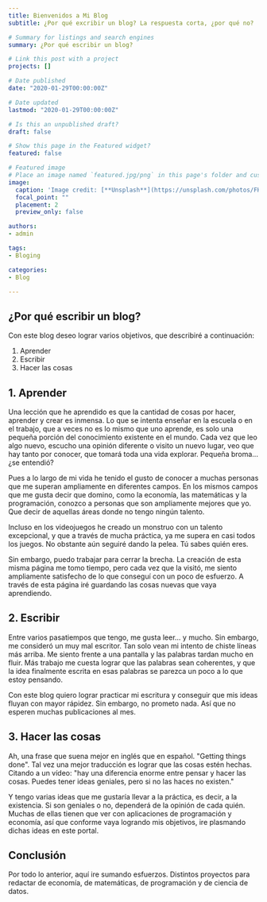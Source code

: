 ```yaml
---
title: Bienvenidos a Mi Blog
subtitle: ¿Por qué excribir un blog? La respuesta corta, ¿por qué no?

# Summary for listings and search engines
summary: ¿Por qué escribir un blog?

# Link this post with a project
projects: []

# Date published
date: "2020-01-29T00:00:00Z"

# Date updated
lastmod: "2020-01-29T00:00:00Z"

# Is this an unpublished draft?
draft: false

# Show this page in the Featured widget?
featured: false

# Featured image
# Place an image named `featured.jpg/png` in this page's folder and customize its options here.
image:
  caption: 'Image credit: [**Unsplash**](https://unsplash.com/photos/FHnnjk1Yj7Y)'
  focal_point: ""
  placement: 2
  preview_only: false

authors:
- admin

tags:
- Bloging

categories:
- Blog

---
```


## ¿Por qué escribir un blog?

Con este blog deseo lograr varios objetivos, que describiré a continuación:
1. Aprender
2. Escribir
3. Hacer las cosas

## 1. Aprender

Una lección que he aprendido es que la cantidad de cosas por hacer, aprender y crear es inmensa. Lo que se intenta enseñar en la escuela o en el trabajo, que a veces no es lo mismo que uno aprende, es solo una pequeña porción del conocimiento existente en el mundo.  Cada vez que leo algo nuevo, escucho una opinión diferente o visito un nuevo lugar, veo que hay tanto por conocer, que tomará toda una vida explorar. Pequeña broma... ¿se entendió?

Pues a lo largo de mi vida he tenido el gusto de conocer a muchas personas que me superan ampliamente en diferentes campos. En los mismos campos que me gusta decir que domino, como la economía, las matemáticas y la programación, conozco a personas que son ampliamente mejores que yo. Que decir de aquellas áreas donde no tengo ningún talento.

Incluso en los videojuegos he creado un monstruo con un talento excepcional, y que a través de mucha práctica, ya me supera en casi todos los juegos. No obstante aún seguiré dando la pelea. Tú sabes quién eres.

Sin embargo, puedo trabajar para cerrar la brecha. La creación de esta misma página me tomo tiempo, pero cada vez que la visitó, me siento ampliamente satisfecho de lo que conseguí con un poco de esfuerzo. A través de esta página iré guardando las cosas nuevas que vaya aprendiendo.

## 2. Escribir

Entre varios pasatiempos que tengo, me gusta leer... y mucho. Sin embargo, me consideró un muy mal escritor. Tan solo vean mi intento de chiste líneas más arriba. Me siento frente a una pantalla y las palabras tardan mucho en fluir. Más trabajo me cuesta lograr que las palabras sean coherentes, y que la idea finalmente escrita en esas palabras se parezca un poco a lo que estoy pensando.

Con este blog quiero lograr practicar mi escritura y conseguir que mis ideas fluyan con mayor rápidez. Sin embargo, no prometo nada. Así que no esperen muchas publicaciones al mes.

## 3. Hacer las cosas

Ah, una frase que suena mejor en inglés que en español. "Getting things done". Tal vez una mejor traducción es lograr que las cosas estén hechas. Citando a un vídeo: "hay una diferencia enorme entre pensar y hacer las cosas. Puedes tener ideas geniales, pero si no las haces no existen."

Y tengo varias ideas que me gustaría llevar a la práctica, es decir, a la existencia. Si son geniales o no, dependerá de la opinión de cada quién. Muchas de ellas tienen que ver con aplicaciones de programación y economía, así que conforme vaya logrando mis objetivos, ire plasmando dichas ideas en este portal.

## Conclusión 

Por todo lo anterior, aquí ire sumando esfuerzos. Distintos proyectos para redactar de economía, de matemáticas, de programación y de ciencia de datos.
